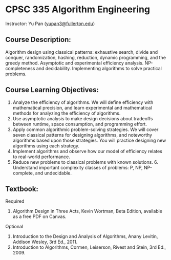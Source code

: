 # CPSC 335 Algorithm Engineering
Instructor: Yu Pan (yupan3@fullerton.edu)

## Course Description:
Algorithm design using classical patterns: exhaustive search, divide and conquer, randomization, hashing, reduction, 
dynamic programming, and the greedy method. Asymptotic and experimental efficiency analysis. NP-completeness and decidability. 
Implementing algorithms to solve practical problems.

## Course Learning Objectives:
1. Analyze the efficiency of algorithms. We will define efficiency with mathematical precision, and learn experimental and mathematical methods for analyzing the efficiency of algorithms. 
2. Use asymptotic analysis to make design decisions about tradeoffs between runtime, space consumption, and programming effort. 
3. Apply common algorithmic problem-solving strategies. We will cover seven classical patterns for designing algorithms, and noteworthy algorithms based upon those strategies. You will practice designing new algorithms using each strategy. 
4. Implement algorithms and observe how our model of efficiency relates to real-world performance. 
5. Reduce new problems to classical problems with known solutions. 6. Understand important complexity classes of problems: P, NP, NP-complete, and undecidable.

## Textbook: 
Required 
  1. Algorithm Design in Three Acts, Kevin Wortman, Beta Edition, available as a free PDF on Canvas. 

Optional 
  1. Introduction to the Design and Analysis of Algorithms, Anany Levitin, Addison Wesley, 3rd Ed., 2011. 
  2. Introduction to Algorithms, Cormen, Leiserson, Rivest and Stein, 3rd Ed., 2009. 
